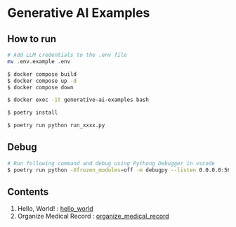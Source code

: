 # Generative AI Examples

## How to run

``` bash
# Add LLM credentials to the .env file
mv .env.example .env
```

``` bash
$ docker compose build
$ docker compose up -d
$ docker compose down
```

``` bash
$ docker exec -it generative-ai-examples bash
```

``` bash
$ poetry install
```

``` bash
$ poetry run python run_xxxx.py
```

## Debug

``` bash
# Run following command and debug using Pythong Debugger in vscode
$ poetry run python -Xfrozen_modules=off -m debugpy --listen 0.0.0.0:5678 --wait-for-client run_xxxx.py
```

## Contents

1. Hello, World! : [hello_world](app/hello_world/)
2. Organize Medical Record : [organize_medical_record](app/organize_medical_record/)

